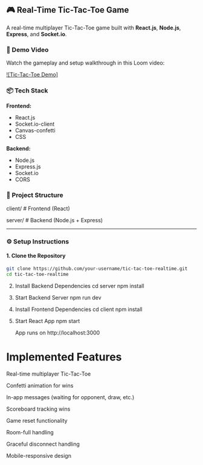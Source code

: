 ## 🎮 Real-Time Tic-Tac-Toe Game

A real-time multiplayer Tic-Tac-Toe game built with **React.js**, **Node.js**, **Express**, and **Socket.io**.

### 🎥 Demo Video

Watch the gameplay and setup walkthrough in this Loom video:

[![Tic-Tac-Toe Demo]](https://www.loom.com/share/a90e18a548984da39d5319407ed88bde)

### 📦 Tech Stack

**Frontend:**

- React.js
- Socket.io-client
- Canvas-confetti
- CSS

**Backend:**

- Node.js
- Express.js
- Socket.io
- CORS

### 📁 Project Structure

client/ # Frontend (React)

server/ # Backend (Node.js + Express)

---

### ⚙️ Setup Instructions

#### 1. Clone the Repository

```bash
git clone https://github.com/your-username/tic-tac-toe-realtime.git
cd tic-tac-toe-realtime
```

2. Install Backend Dependencies
   cd server
   npm install

3. Start Backend Server
   npm run dev

4. Install Frontend Dependencies
   cd client
   npm install

5. Start React App
   npm start

   App runs on http://localhost:3000

# Implemented Features

Real-time multiplayer Tic-Tac-Toe

Confetti animation for wins

In-app messages (waiting for opponent, draw, etc.)

Scoreboard tracking wins

Game reset functionality

Room-full handling

Graceful disconnect handling

Mobile-responsive design

